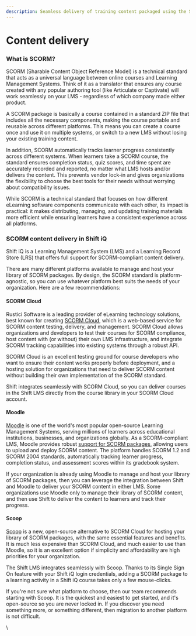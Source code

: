 ```yaml
---
description: Seamless delivery of training content packaged using the SCORM standard
---
```


# Content delivery

### What is SCORM?

SCORM (Sharable Content Object Reference Model) is a technical standard that acts as a universal language between online courses and Learning Management Systems. Think of it as a translator that ensures any course created with any popular authoring tool (like Articulate or Captivate) will work seamlessly on your LMS - regardless of which company made either product.&#x20;

A SCORM package is basically a course contained in a standard ZIP file that includes all the necessary components, making the course portable and reusable across different platforms. This means you can create a course once and use it on multiple systems, or switch to a new LMS without losing your existing training content.

In addition, SCORM automatically tracks learner progress consistently across different systems. When learners take a SCORM course, the standard ensures completion status, quiz scores, and time spent are accurately recorded and reported, no matter what LMS hosts and/or delivers the content. This prevents vendor lock-in and gives organizations the flexibility to choose the best tools for their needs without worrying about compatibility issues.&#x20;

While SCORM is a technical standard that focuses on how different eLearning software components communicate with each other, its impact is practical: it makes distributing, managing, and updating training materials more efficient while ensuring learners have a consistent experience across all platforms.

### SCORM content delivery in Shift iQ

Shift iQ is a Learning Management System (LMS) and a Learning Record Store (LRS) that offers full support for SCORM-compliant content delivery.&#x20;

There are many different platforms available to manage and host your library of SCORM packages. By design, the SCORM standard is platform-agnostic, so you can use whatever platform best suits the needs of your organization. Here are a few recommendations:

#### SCORM Cloud

Rustici Software is a leading provider of eLearning technology solutions, best known for creating [SCORM Cloud](../), which is a web-based service for SCORM content testing, delivery, and management. SCORM Cloud allows organizations and developers to test their courses for SCORM compliance, host content with (or without) their own LMS infrastructure, and integrate SCORM tracking capabilities into existing systems through a robust API.&#x20;

SCORM Cloud is an excellent testing ground for course developers who want to ensure their content works properly before deployment, and a hosting solution for organizations that need to deliver SCORM content without building their own implementation of the SCORM standard.&#x20;

Shift integrates seamlessly with SCORM Cloud, so you can deliver courses in the Shift LMS directly from the course library in your SCORM Cloud account.

#### Moodle

[Moodle](https://moodle.org/) is one of the world's most popular open-source Learning Management Systems, serving millions of learners across educational institutions, businesses, and organizations globally. As a SCORM-compliant LMS, Moodle provides robust [support for SCORM packages](https://docs.moodle.org/500/en/SCORM_activity), allowing users to upload and deploy SCORM content. The platform handles SCORM 1.2 and SCORM 2004 standards, automatically tracking learner progress, completion status, and assessment scores within its gradebook system.&#x20;

If your organization is already using Moodle to manage and host your library of SCORM packages, then you can leverage the integration between Shift and Moodle to deliver your SCORM content in either LMS. Some organizations use Moodle only to manage their library of SCORM content, and then use Shift to deliver the content to learners and track their progress.

#### Scoop

[Scoop](https://openscorm.com/scoop) is a new, open-source alternative to SCORM Cloud for hosting your library of SCORM packages, with the same essential features and benefits. It is much less expensive than SCORM Cloud, and much easier to use than Moodle, so it is an excellent option if simplicity and affordability are high priorities for your organization.&#x20;

The Shift LMS integrates seamlessly with Scoop. Thanks to its Single Sign On feature with your Shift iQ login credentials, adding a SCORM package to a learning activity in a Shift iQ course takes only a few mouse-clicks.

If you're not sure what platform to choose, then our team recommends starting with Scoop. It is the quickest and easiest to get started, and it's open-source so you are never locked in. If you discover you need something more, or something different, then migration to another platform is not difficult.

\




